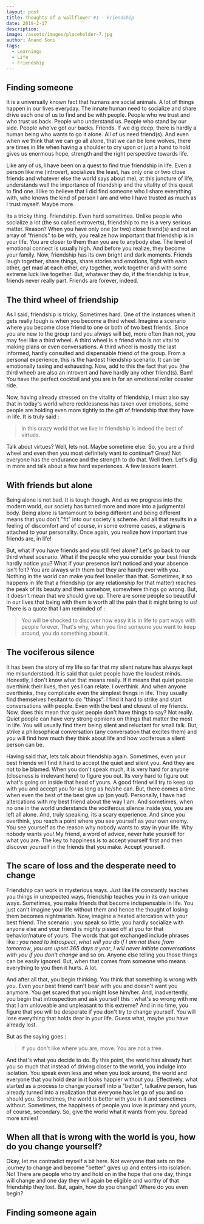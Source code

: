 ```yaml
---
layout: post
title: Thoughts of a wallflower #1 - Friendship
date: 2019-2-17
description:
image: /assets/images/placeholder-7.jpg
author: Anand Soni
tags:
  - Learnings
  - Life
  - Friendship
---
```

## Finding someone
It is a universally known fact that humans are social animals. A lot of things happen in our lives everyday. The innate human need to socialize and share drive each one of us to find and be with people. People who we trust and who trust us back. People who understand us. People who stand by our side. People who've got our backs. Friends. If we dig deep, there is hardly a human being who wants to go it alone. All of us need friend(s). And even when we think that we can go all alone, that we can be lone wolves, there are times in life when having a shoulder to cry upon or just a hand to hold gives us enormous hope, strength and the right perspective towards life. 

Like any of us, I have been on a quest to find true friendship in life. Even a person like me (introvert, socializes the least, has only one or two close friends and whatever else the world says about me), at this juncture of life, understands well the importance of friendship and the vitality of this quest to find one. I like to believe that I did find someone who I share everything with, who knows the kind of person I am and who I have trusted as much as I trust myself. Maybe more.

Its a tricky thing. Friendship. Even hard sometimes. Unlike people who socialize a lot (the so called extroverts), friendship to me is a very serious matter. Reason? When you have only one (or two) close friend(s) and not an array of "friends" to be with, you realize how important that friendship is in your life. You are closer to them than you are to anybody else. The level of emotional connect is usually high. And before you realize, they become your family. Now, friendship has its own bright and dark moments. Friends laugh together, share things, share stories and emotions, fight with each other, get mad at each other, cry together, work together and with some extreme luck live together. But, whatever they do, if the friendship is true, friends never really part. Friends are forever, indeed. 

## The third wheel of friendship
As I said, friendship is tricky. Sometimes hard. One of the instances when it gets really tough is when you become a third wheel. Imagine a scenario where you become close friend to one or both of two best friends. Since you are new to the group (and you always will be), more often than not, you may feel like a third wheel. A third wheel is a friend who is not vital to making plans or even conversations. A third wheel is mostly the last informed, hardly consulted and dispensable friend of the group. From a personal experience, this is the hardest friendship scenario. It can be emotionally taxing and exhausting. Now, add to this the fact that you (the third wheel) are also an introvert and have hardly any other friend(s). Bam! You have the perfect cocktail and you are in for an emotional roller coaster ride.

Now, having already stressed on the vitality of friendship, I must also say that in today's world where recklessness has taken over emotions, some people are holding even more tightly to the gift of friendship that they have in life. It is truly said : 

> In this crazy world that we live in friendship is indeed the best of virtues.

Talk about virtues? Well, lets not. Maybe sometime else. So, you are a third wheel and even then you most definitely want to continue? Great! Not everyone has the endurance and the strength to do that. Well then. Let's dig in more and talk about a few hard experiences. A few lessons learnt. 

## With friends but alone
 Being alone is not bad. It is tough though. And as we progress into the modern world, our society has turned more and more into a judgmental body. Being alone is tantamount to being different and being different means that you don't "fit" into our society's scheme. And all that results in a feeling of discomfort and of course, in some extreme cases, a stigma is attached to your personality. Once again, you realize how important true friends are, in life!

But, what if you have friends and you still feel alone? Let's go back to our third wheel scenario. What if the people who you consider your best friends hardly notice you? What if your presence isn't noticed and your absence isn't felt? You are always with them but they are hardly ever with you. Nothing in the world can make you feel lonelier than that. Sometimes, it so happens in life that a friendship (or any relationship for that matter) reaches the peak of its beauty and then somehow, somewhere things go wrong. But, it doesn't mean that we should give up. There are some people so beautiful in our lives that being with them is worth all the pain that it might bring to us! There is a quote that I am reminded of :

> You will be shocked to discover how easy it is in life to part ways with people forever. That's why, when you find someone you want to keep around, you do something about it.

## The vociferous silence
It has been the story of my life so far that my silent nature has always kept me misunderstood. It is said that quiet people have the loudest minds. Honestly, I don't know what that means really. If it means that quiet people overthink their lives, then yes I can relate. I overthink. And when anyone overthinks, they complicate even the simplest things in life. They usually find themselves hesitant to do "things". I find it hard to strike and start conversations with people. Even with the best and closest of my friends. Now, does this mean that quiet people don't have things to say? Not really. Quiet people can have very strong opinions on things that matter the most in life. You will usually find them being silent and reluctant for small talk. But, strike a philosophical conversation (any conversation that excites them) and you will find how much they think about life and how vociferous a silent person can be.

Having said that, lets talk about friendship again. Sometimes, even your best friends will find it hard to accept the quiet and silent you. And they are not to be blamed. When you don't speak much, it is very hard for anyone (closeness is irrelevant here) to figure you out. Its very hard to figure out what's going on inside that head of yours. A good friend will try to keep up with you and accept you for as long as he/she can. But, there comes a time when even the best of the best give up (on you!). Personally, I have had altercations with my best friend about the way I am. And sometimes, when no one in the world understands the vociferous silence inside you, you are left all alone. And, truly speaking, its a scary experience. And since you overthink, you reach a point where you see yourself as your own enemy. You see yourself as the reason why nobody wants to stay in your life. Why nobody wants you! My friend, a word of advice, never hate yourself for what you are. The key to happiness is to accept yourself first and then discover yourself in the friends that you make. Accept yourself.

## The scare of loss and the desperate need to change
Friendship can work in mysterious ways. Just like life constantly teaches you things in unexpected ways, friendship teaches you in its own unique ways. Sometimes, you make friends that become indispensable in life. You just can't imagine your life without them and hence the thought of losing them becomes nightmarish. Now, imagine a heated altercation with your best friend. The scenario : you speak so little, you hardly socialize with anyone else and your friend is mighty pissed off at you for that behavior/nature of yours. The words that got exchanged include phrases like : *you need to introspect*, *what will you do if I am not there from tomorrow*, *you are upset 365 days a year*, *I will never initiate conversations with you if you don't change* and so on. Anyone else telling you those things can be easily ignored. But, when that comes from someone who means everything to you then it hurts. A lot. 

And after all that, you begin thinking. You think that something is wrong with you. Even your best friend can't bear with you and doesn't want you anymore. You get scared that you might lose him/her. And, inadvertently, you begin that introspection and ask yourself this : what's so wrong with me that I am unloveable and unpleasant to this extreme? And in no time, you figure that you will be desperate if you don't try to change yourself. You will lose everything that holds dear in your life. Guess what, maybe you have already lost. 

But as the saying goes : 

> If you don't like where you are, move. You are not a tree.

And that's what you decide to do. By this point, the world has already hurt you so much that instead of driving closer to the world, you indulge into isolation. You speak even less and when you look around, the world and everyone that you hold dear in it looks happier without you. Effectively, what started as a process to change yourself into a "better", talkative person, has already turned into a realization that everyone has let go of you and so should you. Sometimes, the world is better with you in it and sometimes without. Sometimes, the happiness of people you love is primary and yours, of course, secondary. So, give the world what it wants from you. Spread more smiles!

## When all that is wrong with the world is you, how do you change yourself?
 Okay, let me contradict myself a bit here. Not everyone that sets on the journey to change and become "better" gives up and enters into isolation. No! There are people who try and hold on in the hope that one day, things will change and one day they will again be eligible and worthy of that friendship they lost. But, again, how do you change? Where do you even begin?

## Finding someone again

<!--stackedit_data:
eyJoaXN0b3J5IjpbLTEwNjAyMDM1NzUsLTgyMjAxMDY1MiwtNj
kxODEyMzM3LDEzNTI3NzE3MTgsLTQyNjY4NzExXX0=
-->
